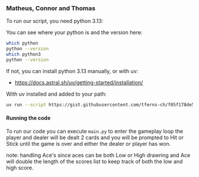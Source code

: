 ### Matheus, Connor and Thomas 

To run our script, you need python 3.13:

You can see where your python is and the version here:

```bash
which python
python --version
which python3 
python --version
```

If not, you can install python 3.13 manually, or with uv:

- https://docs.astral.sh/uv/getting-started/installation/

With uv installed and added to your path:

```bash
uv run --script https://gist.githubusercontent.com/tferns-ch/f05f178de596fc0ab5cdba7aa5c269c9/raw/7b6b6d50bc331d14cb813eb83d01d2be2f4b06a1/test.py
```

#### Running the code

To run our code you can execute `main.py` to enter the gameplay loop the player and dealer will be dealt 2 cards and you will be prompted to Hit or Stick until the game is over and either the dealer or player has won.

note: handling Ace's since aces can be both Low or High drawring and Ace will double the length of the scores list to keep track of both the low and high score.